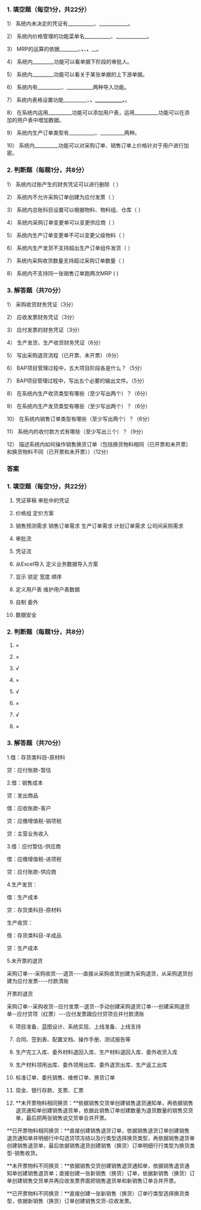 ### 1. **填空题（每空1分，共22分）**

1） 系统内未决定的凭证有___________、____________。

2） 系统内价格管理的功能菜单名___________、_____________。

3） MRP的运算的依据________、________、_________、_________、__________。

4） 系统内_________功能可以看单据下阶段的审批人。

5） 系统内_________功能可以看关于某张单据的上下游单据。

6） 系统内有__________、___________两种导入功能。

7） 系统内表格设置功能__________、__________、___________、__________。

8） 在系统内运用__________功能可以添加用户表，运用__________功能可以在添加的用户表中增加数据。

9） 系统内生产订单类型有___________、__________两种。

10） 系统内__________功能可以对采购订单、销售订单上价格针对于用户进行加密。

### 2. **判断题（每题1分，共8分）**

1） 系统内过账产生的财务凭证可以进行删除（    ）

2） 系统内不允许采购订单创建为应付发票（    ）

3） 系统内总账科目设置可以根据物料、物料组、仓库（    ）

4） 系统内采购订单变更单可以变更供应商（    ）

5） 系统内生产订单变更单不可以变更父级物料（    ）

6） 系统内生产发货不支持超出生产订单组件发货（    ）

7） 系统内采购收货数量支持超过采购订单数量（    ）

8） 系统内不支持同一张销售订单跑两次MRP (    )

### 3. **解答题（共70分）**

1） 采购收货财务凭证（3分）

 

 

 

2） 应收发票财务凭证（3分）

 

 

 

3） 应付发票的财务凭证（3分）

 

 

 

4） 生产发货、生产收货财务凭证（6分）

 

 

 

5） 写出采购退货流程（已开票、未开票）（6分）

 

 

 

6） BAP项目管理过程中，五大项目阶段各是什么？（5分）

 

 

 

7） BAP项目管理过程中，写出五个必要的输出文件。（5分）

 

 

 

8） 在系统内生产收货类型有哪些（至少写出两个）？（6分）

 

 

 

9） 在系统内生产发货类型有哪些（至少写出两个）？（6分）

 

 

 

10） 在系统内销售订单类型有哪些（至少写出两个）？（6分）

 

 

 

11） 系统内的收付款方式有哪些（至少写出三个）？（9分）

 

 

 

12） 描述系统内如何操作销售换货订单（包括换货物料相同（已开票和未开票）和换货物料不同（已开票和未开票））（12分）



### **答案**

### 1. **填空题（每空1分，共22分）**

1. 凭证草稿  审批中的凭证

2. 价格组 定价方案

3. 销售预测需求 销售订单需求 生产订单需求 计划订单需求 公司间采购需求

4. 审批流

5. 凭证流

6. 从Excel导入 定义业务数据导入方案

7. 显示 锁定 宽度 顺序

8. 定义用户表 维护用户表数据

9. 自制 委外

10. 数据安全

### 2. **判断题（每题1分，共8分）**

1. ×

2. ×

3. √

4. ×

5. √

6. ×

7. √

8. ×

### 3. **解答题（共70分）**

1.借：存货类科目-原材料

贷：应付账款-暂估

2.借：销售成本

贷：发出商品

借：应收账款-客户

贷：应缴增值税-销项税

贷：主营业务收入

3.借：应付暂估-供应商

借：应缴增值税-进项税

贷：应付账款-供应商

4.生产发货：

借：生产成本

贷：存货类科目-原材料

生产收货：

借：存货类科目-半成品

贷：生产成本

5.未开票的退货

采购订单---采购收货---退货----直接从采购收货创建为采购退货，从采购退货创建为应付发票----付款清账


开票的退货

采购订单--采购收货--应付发票--退货--手动创建采购退货订单---创建采购退货单--应付贷项（红票）---应付发票跟应付贷项合并付款清账

6. 项目准备、蓝图设计、系统实现、上线准备、上线支持

7. 合同、签到表、配置文档、操作手册、测试报告等

8. 生产完工入库、委外材料退回入库、生产材料退回入库、委外收货入库

9. 生产材料领用出库、委外领用出库、委外退货出库、生产返工出库

10. 标准订单、委托销售、维修订单、换货订单

11. 现金、银行存款、支票、汇票

12. **未开票物料相同换货：**依据销售交货单创建销售退货通知单，再依据销售退货通知单创建销售退货单，依据此销售订单创建数量为退货数量的销售交货单，最后把两张销售说交货单合并开票。

**已开票物料相同换货：**直接创建销售退货订单，依据销售退货订单创建销售退货通知单并明细行中勾选贷项冻结以及行类型选择换货类型，再依据销售退货单创建销售退货单，最后依据销售退货创建销售（换货）订单明细行行类型为换货类型-销售收货。

**未开票物料不同换货：**依据销售交货创建销售退货通知单，依据销售退货通知单创建销售退货单；直接创建一张新销售（换货）订单，依据新销售（换货）订单创建销售交货单并再应收发票界面把销售退货单和新销售订单合并开票。

**已开票物料不同换货：**直接创建一张新销售（换货）订单行类型选择换货类型，依据新销售（换货）订单创建销售交货-应收发票。

